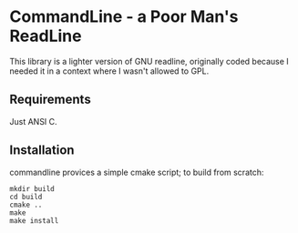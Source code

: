 CommandLine - a Poor Man's ReadLine
===================================

This library is a lighter version of GNU readline, originally coded because I
needed it in a context where I wasn't allowed to GPL.

Requirements
------------

Just ANSI C.

Installation
------------

commandline provices a simple cmake script; to build from scratch:

    mkdir build
    cd build
    cmake ..
    make
    make install

